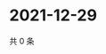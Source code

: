 # 2021-12-29

共 0 条

<!-- BEGIN WEIBO -->
<!-- 最后更新时间 Wed Dec 29 2021 23:15:29 GMT+0800 (China Standard Time) -->

<!-- END WEIBO -->
